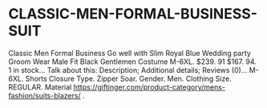# CLASSIC-MEN-FORMAL-BUSINESS-SUIT
Classic Men Formal Business Go well with Slim Royal Blue Wedding party Groom Wear Male Fit Black Gentlemen Costume M-6XL. $239. 91 $167. 94. 1 in stock... Talk about this: Description; Additional details; Reviews (0)... M-6XL. Shorts Closure Type. Zipper Soar. Gender. Men. Clothing Size. REGULAR. Material https://giftinger.com/product-category/mens-fashion/suits-blazers/  .

